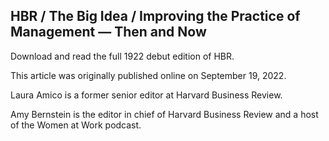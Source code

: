 ## HBR / The Big Idea / Improving the Practice of Management — Then and Now

Download and read the full 1922 debut edition of HBR.

This article was originally published online on September 19, 2022.

Laura Amico is a former senior editor at Harvard Business Review.

Amy Bernstein is the editor in chief of Harvard Business Review and a host of the Women at Work podcast.